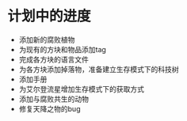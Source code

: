 # 计划中的进度

* 添加新的腐败植物
* 为现有的方块和物品添加tag
* 完成各方块的语言文件
* 为各方块添加掉落物，准备建立生存模式下的科技树
* 添加手册
* 为艾尔登流星增加生存模式下的获取方式
* 添加与腐败共生的动物
* 修复天降之物的bug